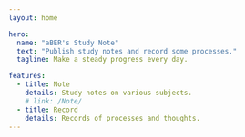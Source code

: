 ```yaml
---
layout: home

hero:
  name: "aBER's Study Note"
  text: "Publish study notes and record some processes."
  tagline: Make a steady progress every day.

features:
  - title: Note
    details: Study notes on various subjects.
    # link: /Note/
  - title: Record
    details: Records of processes and thoughts.
---
```


